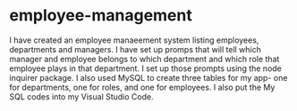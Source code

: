 # employee-management
I have created an employee manaeement system listing employees, departments and managers.  I have set up promps that will tell which manager and employee belongs to which department and which role that employee plays in that department.  I set up those prompts using the node inquirer package.  I also used MySQL to create three tables for my app- one for departments, one for roles, and one for employees.  I also put the My SQL codes into my Visual Studio Code.  

